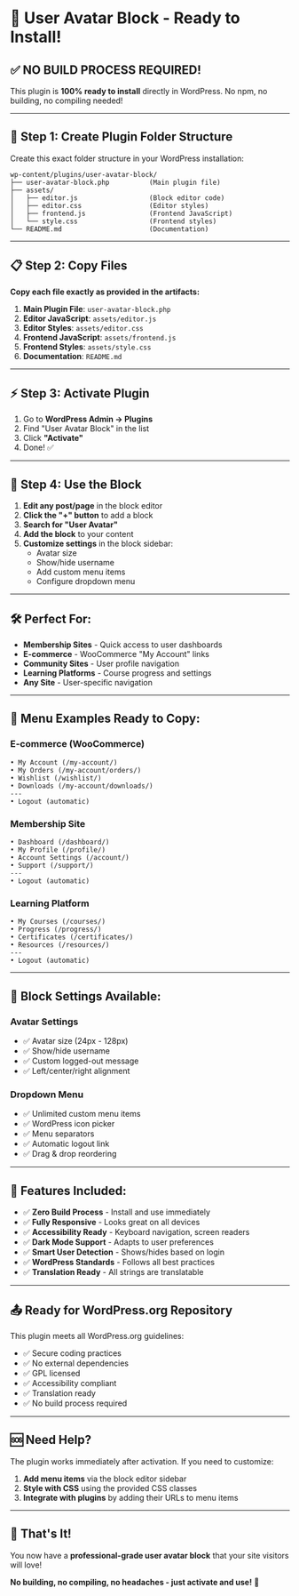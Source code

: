 # 🚀 User Avatar Block - Ready to Install!

## ✅ **NO BUILD PROCESS REQUIRED!**

This plugin is **100% ready to install** directly in WordPress. No npm, no building, no compiling needed!

---

## 📁 **Step 1: Create Plugin Folder Structure**

Create this exact folder structure in your WordPress installation:

```
wp-content/plugins/user-avatar-block/
├── user-avatar-block.php          (Main plugin file)
├── assets/
│   ├── editor.js                  (Block editor code)
│   ├── editor.css                 (Editor styles)  
│   ├── frontend.js                (Frontend JavaScript)
│   └── style.css                  (Frontend styles)
└── README.md                      (Documentation)
```

---

## 📋 **Step 2: Copy Files**

**Copy each file exactly as provided in the artifacts:**

1. **Main Plugin File**: `user-avatar-block.php`
2. **Editor JavaScript**: `assets/editor.js` 
3. **Editor Styles**: `assets/editor.css`
4. **Frontend JavaScript**: `assets/frontend.js`
5. **Frontend Styles**: `assets/style.css`
6. **Documentation**: `README.md`

---

## ⚡ **Step 3: Activate Plugin**

1. Go to **WordPress Admin → Plugins**
2. Find "User Avatar Block" in the list
3. Click **"Activate"**
4. Done! ✅

---

## 🎯 **Step 4: Use the Block**

1. **Edit any post/page** in the block editor
2. **Click the "+" button** to add a block
3. **Search for "User Avatar"**
4. **Add the block** to your content
5. **Customize settings** in the block sidebar:
   - Avatar size
   - Show/hide username
   - Add custom menu items
   - Configure dropdown menu

---

## 🛠 **Perfect For:**

- **Membership Sites** - Quick access to user dashboards
- **E-commerce** - WooCommerce "My Account" links  
- **Community Sites** - User profile navigation
- **Learning Platforms** - Course progress and settings
- **Any Site** - User-specific navigation

---

## 🎨 **Menu Examples Ready to Copy:**

### **E-commerce (WooCommerce)**
```
• My Account (/my-account/)
• My Orders (/my-account/orders/)  
• Wishlist (/wishlist/)
• Downloads (/my-account/downloads/)
---
• Logout (automatic)
```

### **Membership Site**
```
• Dashboard (/dashboard/)
• My Profile (/profile/)
• Account Settings (/account/)
• Support (/support/)
---
• Logout (automatic)
```

### **Learning Platform**
```
• My Courses (/courses/)
• Progress (/progress/)
• Certificates (/certificates/)
• Resources (/resources/)
---
• Logout (automatic)
```

---

## 🔧 **Block Settings Available:**

### **Avatar Settings**
- ✅ Avatar size (24px - 128px)
- ✅ Show/hide username
- ✅ Custom logged-out message
- ✅ Left/center/right alignment

### **Dropdown Menu**
- ✅ Unlimited custom menu items
- ✅ WordPress icon picker
- ✅ Menu separators
- ✅ Automatic logout link
- ✅ Drag & drop reordering

---

## 🎉 **Features Included:**

- ✅ **Zero Build Process** - Install and use immediately
- ✅ **Fully Responsive** - Looks great on all devices
- ✅ **Accessibility Ready** - Keyboard navigation, screen readers
- ✅ **Dark Mode Support** - Adapts to user preferences
- ✅ **Smart User Detection** - Shows/hides based on login
- ✅ **WordPress Standards** - Follows all best practices
- ✅ **Translation Ready** - All strings are translatable

---

## 📤 **Ready for WordPress.org Repository**

This plugin meets all WordPress.org guidelines:
- ✅ Secure coding practices
- ✅ No external dependencies
- ✅ GPL licensed
- ✅ Accessibility compliant
- ✅ Translation ready
- ✅ No build process required

---

## 🆘 **Need Help?**

The plugin works immediately after activation. If you need to customize:

1. **Add menu items** via the block editor sidebar
2. **Style with CSS** using the provided CSS classes
3. **Integrate with plugins** by adding their URLs to menu items

---

## 🎊 **That's It!**

You now have a **professional-grade user avatar block** that your site visitors will love! 

**No building, no compiling, no headaches - just activate and use!** 🚀
